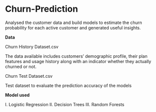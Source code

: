 # Churn-Prediction

Analysed the customer data and build models to estimate the churn probability for each active customer and generated useful insights.

**Data**

Churn History Dataset.csv

The data available includes customers’ demographic profile, their plan features and usage history along with an indicator whether they actually churned or not.

Churn Test Dataset.csv

Test dataset to evaluate the prediction accuracy of the models


**Model used**

I. Logistic Regression
II. Decision Trees 
III. Random Forests

